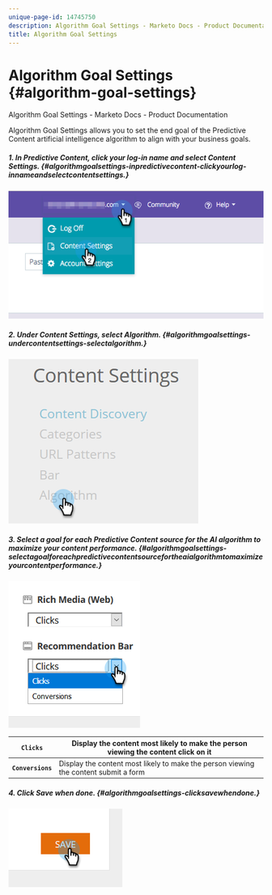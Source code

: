 ```yaml
---
unique-page-id: 14745750
description: Algorithm Goal Settings - Marketo Docs - Product Documentation
title: Algorithm Goal Settings
---
```


# Algorithm Goal Settings {#algorithm-goal-settings}

Algorithm Goal Settings - Marketo Docs - Product Documentation

Algorithm Goal Settings allows you to set the end goal of the Predictive Content artificial intelligence algorithm to align with your business goals.

##### 1. In Predictive Content, click your log-in name and select Content Settings. {#algorithmgoalsettings-inpredictivecontent-clickyourlog-innameandselectcontentsettings.}

![](assets/1.png)

##### 2. Under Content Settings, select Algorithm. {#algorithmgoalsettings-undercontentsettings-selectalgorithm.}

![](assets/two-1.png)

##### 3. Select a goal for each Predictive Content source for the AI algorithm to maximize your content performance. {#algorithmgoalsettings-selectagoalforeachpredictivecontentsourcefortheaialgorithmtomaximizeyourcontentperformance.}

![](assets/three-new.png)

| **`Clicks`** |Display the content most likely to make the person viewing the content click on it |
|---|---|
| **`Conversions`** |Display the content most likely to make the person viewing the content submit a form |

##### 4. Click Save when done. {#algorithmgoalsettings-clicksavewhendone.}

![](assets/four.png)

